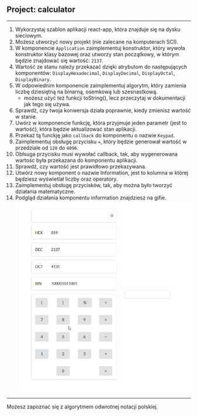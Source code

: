 ## Project: calculator
---
1. Wykorzystaj szablon aplikacji react-app, która znajduje się na dysku sieciowym.
1. Możesz utworzyć nowy projekt (nie zalecane na komputerach SCI).
1. W komponencie `Application` zaimplementuj konstruktor, który wywoła konstruktor klasy bazowej oraz utworzy stan początkowy, w którym będzie znajdować się wartość: `2137`.
1. Wartość ze stanu należy przekazać dzięki atrybutom do następujących komponentów: `DisplayHexadecimal`, `DisplayDecimal`, `DisplayOctal`, `DisplayBinary`.
1. W odpowiednim komponencie zaimplementuj algorytm, który zamienia liczbę dziesiętną na binarną, osemkową lub szesnastkową.
    - możesz użyć też funkcji toString(), lecz przeczytaj w dokumentacji jak tego się używa.
1. Sprawdź, czy twoja konwersja działa poprawnie, kiedy zmienisz wartość w stanie.
1. Uwórz w komponencie funkcję, która przyjmuje jeden parametr (jest to wartość), która będzie aktualizować stan aplikacji.
1. Przekaż tą funckję jako `callback` do komponentu o nazwie `Keypad`.
1. Zaimplementuj obsługę przycisku `=`, który będzie generował wartość w przedziale od `128` do `4096`.
1. Obłsuga przycisku musi wywołać callback, tak, aby wygenerowana wartość była przekazana do komponentu aplikacji.
1. Sprawdź, czy wartość jest prawidłowo przekazywana.
1. Utwórz nowy komponent o nazwie Information, jest to kolumna w której będziesz wyświetlał liczby oraz operatory.
1. Zaimplementuj obsługę przycisków, tak, aby można było tworzyć działania matematyczne.
1. Podgląd działania komponentu information znajdziesz na gifie.
    ![](assets/zadanie_10.gif)

---

Możesz zapoznać się z algorytmem odwrotnej notacji polskiej.